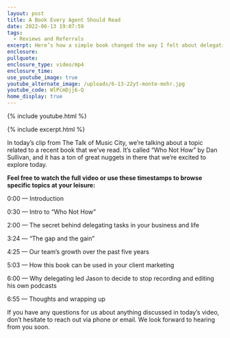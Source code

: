 ```yaml
---
layout: post
title: A Book Every Agent Should Read
date: 2022-06-13 19:07:59
tags:
  - Reviews and Referrals
excerpt: Here’s how a simple book changed the way I felt about delegating tasks.
enclosure:
pullquote:
enclosure_type: video/mp4
enclosure_time:
use_youtube_image: true
youtube_alternate_image: /uploads/6-13-22yt-monte-mohr.jpg
youtube_code: WlPcmDjj6-Q
home_display: true
---
```

{% include youtube.html %}

{% include excerpt.html %}

In today’s clip from The Talk of Music City, we’re talking about a topic related to a recent book that we’ve read. It’s called “Who Not How” by Dan Sullivan, and it has a ton of great nuggets in there that we’re excited to explore today.

**Feel free to watch the full video or use these timestamps to browse specific topics at your leisure:**

0:00 — Introduction

0:30 — Intro to “Who Not How”

2:00 — The secret behind delegating tasks in your business and life

3:24 — “The gap and the gain”

4:25 — Our team’s growth over the past five years&nbsp;

5:03 — How this book can be used in your client marketing

6:00 — Why delegating led Jason to decide to stop recording and editing his own podcasts

6:55 — Thoughts and wrapping up

If you have any questions for us about anything discussed in today’s video, don’t hesitate to reach out via phone or email. We look forward to hearing from you soon.
